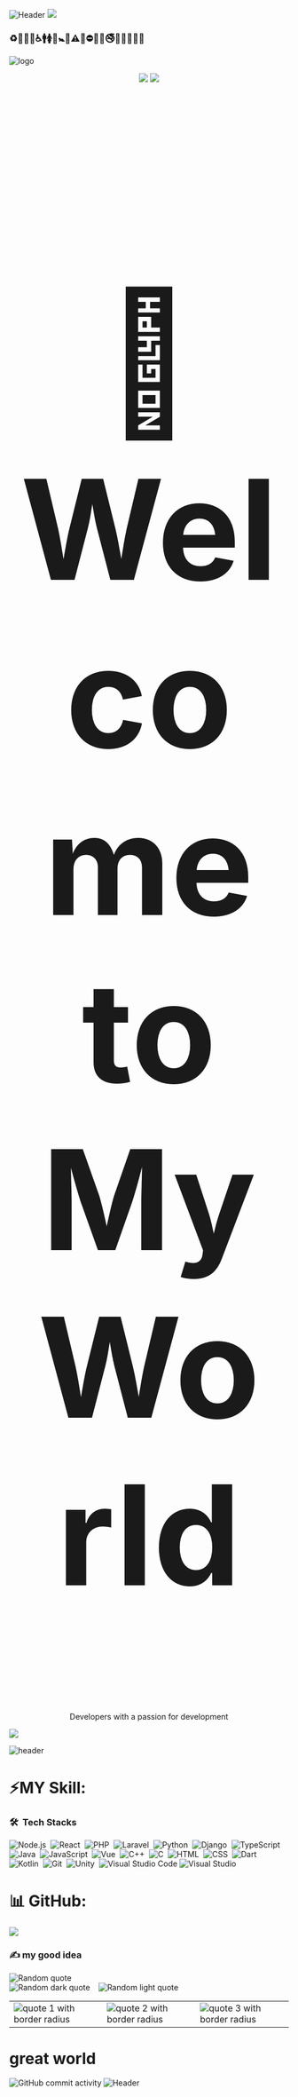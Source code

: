 ![Header](https://capsule-render.vercel.app/api?type=Waving&color=timeGradient&height=200&animation=fadeIn&section=header&text=Hi-i-am-vagmr&fontSize=35)
<img src="https://user-images.githubusercontent.com/73097560/115834477-dbab4500-a447-11eb-908a-139a6edaec5c.gif">
### ♻🏧🚮🚰♿🚹🚺🚻🚼🚾⚠🚸⛔🚫🚳🚭🚯🚱🚷🔞💈
<img class="img" src="res/logo3.png" alt="logo" title="logo">
<p align="center" class="d-flex justify-content-center align-items-center">
 <img src=https://github-readme-stats.vercel.app/api?username=vagmr&show_icons=true&theme=gruvbox&count_private=true&hide=stars,commits,prs,issues,contribs) />
<img src=https://github-readme-stats.vercel.app/api/top-langs/?username=vagmr&layout=compact&langs_count=8&count_private=true) />
 </p>
 
<h1 align="center" style="font-size:250px">👋 Welcome to My World</h1>
<p align="center">Developers with a passion for development</p>
<img src="https://user-images.githubusercontent.com/73097560/115834477-dbab4500-a447-11eb-908a-139a6edaec5c.gif">

 ![header](https://capsule-render.vercel.app/api?type=waving&color=0EDD4C&height=220&section=header&text=vagmr%20world&fontSize=50&animation=fadeIn&fontAlignY=30&desc=%20Software%20and%20Web%20Developer%20plus%20CV%20Engineer&descAlignY=51&descAlign=62)
# ⚡MY Skill:
### 🛠 &nbsp;Tech Stacks

![Node.js](https://img.shields.io/badge/-Node.js-280137?style=flat&logo=node.js)&nbsp;
![React](https://img.shields.io/badge/ReactJS-280137?style=flat&logo=react)&nbsp;
![PHP](https://img.shields.io/badge/PHP-280137?style=flat&logo=php)&nbsp;
![Laravel](https://img.shields.io/badge/Laravel-280137?style=flat&logo=Laravel)&nbsp;
![Python](https://img.shields.io/badge/-Python-280137?style=flat&logo=python)&nbsp;
![Django](https://img.shields.io/badge/-Django-280137?style=flat&logo=Django)&nbsp;
![TypeScript](https://img.shields.io/badge/-TypeScript-280137?style=flat&logo=typescript)&nbsp;
![Java](https://img.shields.io/badge/-Java-280137?style=flat&logo=java)&nbsp;
![JavaScript](https://img.shields.io/badge/-JavaScript-280137?style=flat&logo=javascript)&nbsp;
![Vue](https://img.shields.io/badge/-Vue.js-280137?style=flat&logo=vue.js)&nbsp;
![C++](https://img.shields.io/badge/-C++-280137?style=flat&logo=C%2B%2B&logoColor=326696)&nbsp;
![C](https://img.shields.io/badge/-C-280137?style=flat&logo=C&logoColor=326696)&nbsp;
![HTML](https://img.shields.io/badge/-HTML-280137?style=flat&logo=HTML5)&nbsp;
![CSS](https://img.shields.io/badge/-CSS-280137?style=flat&logo=CSS3&logoColor=1572B6)&nbsp;
![Dart](https://img.shields.io/badge/Dart-280137?style=flat&logo=Dart&logoColor=007ACC)&nbsp;
![Kotlin](https://img.shields.io/badge/Kotlin-280137?style=flat&logo=Kotlin)&nbsp;
![Git](https://img.shields.io/badge/-Git-280137?style=flat&logo=git)&nbsp;
![Unity](https://img.shields.io/badge/-Unity-280137?style=flat&logo=unity)&nbsp;
![Visual Studio Code](https://img.shields.io/badge/-Visual%20Studio%20Code-280137?style=flat&logo=visual-studio-code&logoColor=007ACC)
![Visual Studio](https://img.shields.io/badge/-Visual%20Studio-280137?style=flat&logo=visual-studio&logoColor=450c91)
# 📊 GitHub:
![](https://github-readme-streak-stats.herokuapp.com/?user=vagmr&theme=dark&hide_border=false)<br/>
### ✍️ my good idea
<img src="https://quotes-github-readme.vercel.app/api?type=horizontal&theme=dark" alt="Random quote" />
<div style="display:flex;">
  <img src="https://quotes-github-readme.vercel.app/api?type=square&theme=dark" alt="Random dark quote" style="margin-right:15px;" />
  <img src="https://quotes-github-readme.vercel.app/api?type=square&theme=light" alt="Random light quote" />
</div>




| | | |
|-|-|-|
|![quote 1 with border radius](https://quotes-github-readme.vercel.app/api?type=horizontal&theme=default&quote=家是温暖的港湾，在这里，我们相互倚靠，伴随着欢声笑语，走过人生的每一个阶段。&border-radius=10px)|![quote 2 with border radius](https://quotes-github-readme.vercel.app/api?type=horizontal&theme=default&quote=音乐是我心中最热烈的激情，跟随它的节奏，我可以释放出全部的活力和激情。&border-radius=10px)|![quote 3 with border radius](https://quotes-github-readme.vercel.app/api?type=horizontal&theme=default&quote=有时候，孤独是一种美好，它让我们可以静下心来，思考自己和这个世界的意义。&border-radius=10px)|


# great world
![GitHub commit activity](https://img.shields.io/github/commit-activity/m/badges/shields) 
![Header](https://capsule-render.vercel.app/api?type=waving&color=auto&height=300&section=header&text=Va%20gmr&fontSize=90)




